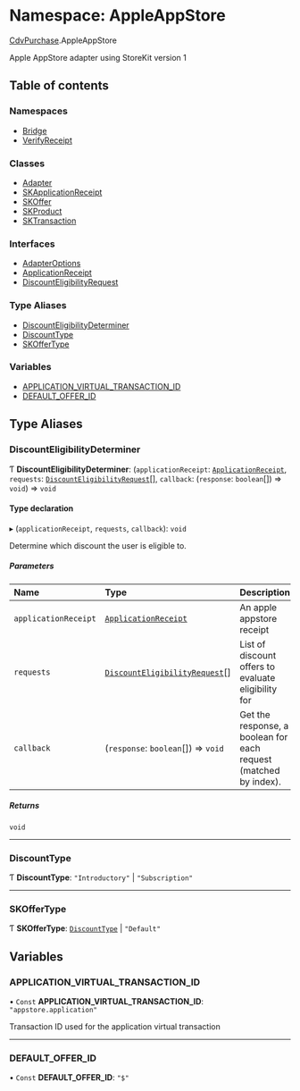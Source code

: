 # Namespace: AppleAppStore

[CdvPurchase](CdvPurchase.md).AppleAppStore

Apple AppStore adapter using StoreKit version 1

## Table of contents

### Namespaces

- [Bridge](CdvPurchase.AppleAppStore.Bridge.md)
- [VerifyReceipt](CdvPurchase.AppleAppStore.VerifyReceipt.md)

### Classes

- [Adapter](../classes/CdvPurchase.AppleAppStore.Adapter.md)
- [SKApplicationReceipt](../classes/CdvPurchase.AppleAppStore.SKApplicationReceipt.md)
- [SKOffer](../classes/CdvPurchase.AppleAppStore.SKOffer.md)
- [SKProduct](../classes/CdvPurchase.AppleAppStore.SKProduct.md)
- [SKTransaction](../classes/CdvPurchase.AppleAppStore.SKTransaction.md)

### Interfaces

- [AdapterOptions](../interfaces/CdvPurchase.AppleAppStore.AdapterOptions.md)
- [ApplicationReceipt](../interfaces/CdvPurchase.AppleAppStore.ApplicationReceipt.md)
- [DiscountEligibilityRequest](../interfaces/CdvPurchase.AppleAppStore.DiscountEligibilityRequest.md)

### Type Aliases

- [DiscountEligibilityDeterminer](CdvPurchase.AppleAppStore.md#discounteligibilitydeterminer)
- [DiscountType](CdvPurchase.AppleAppStore.md#discounttype)
- [SKOfferType](CdvPurchase.AppleAppStore.md#skoffertype)

### Variables

- [APPLICATION\_VIRTUAL\_TRANSACTION\_ID](CdvPurchase.AppleAppStore.md#application_virtual_transaction_id)
- [DEFAULT\_OFFER\_ID](CdvPurchase.AppleAppStore.md#default_offer_id)

## Type Aliases

### DiscountEligibilityDeterminer

Ƭ **DiscountEligibilityDeterminer**: (`applicationReceipt`: [`ApplicationReceipt`](../interfaces/CdvPurchase.AppleAppStore.ApplicationReceipt.md), `requests`: [`DiscountEligibilityRequest`](../interfaces/CdvPurchase.AppleAppStore.DiscountEligibilityRequest.md)[], `callback`: (`response`: `boolean`[]) => `void`) => `void`

#### Type declaration

▸ (`applicationReceipt`, `requests`, `callback`): `void`

Determine which discount the user is eligible to.

##### Parameters

| Name | Type | Description |
| :------ | :------ | :------ |
| `applicationReceipt` | [`ApplicationReceipt`](../interfaces/CdvPurchase.AppleAppStore.ApplicationReceipt.md) | An apple appstore receipt |
| `requests` | [`DiscountEligibilityRequest`](../interfaces/CdvPurchase.AppleAppStore.DiscountEligibilityRequest.md)[] | List of discount offers to evaluate eligibility for |
| `callback` | (`response`: `boolean`[]) => `void` | Get the response, a boolean for each request (matched by index). |

##### Returns

`void`

___

### DiscountType

Ƭ **DiscountType**: ``"Introductory"`` \| ``"Subscription"``

___

### SKOfferType

Ƭ **SKOfferType**: [`DiscountType`](CdvPurchase.AppleAppStore.md#discounttype) \| ``"Default"``

## Variables

### APPLICATION\_VIRTUAL\_TRANSACTION\_ID

• `Const` **APPLICATION\_VIRTUAL\_TRANSACTION\_ID**: ``"appstore.application"``

Transaction ID used for the application virtual transaction

___

### DEFAULT\_OFFER\_ID

• `Const` **DEFAULT\_OFFER\_ID**: ``"$"``
